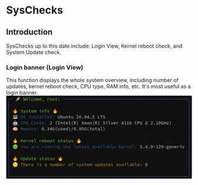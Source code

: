 # SysChecks
## Introduction
SysChecks up to this date include: Login View, Kernel reboot check, and System Update check.
### Login banner (Login View)
This function displays the whole system overview, including number of updates, kernel reboot check, CPU type, RAM info, etc. It's most useful as a login banner.
![SysChecks Login View](https://github.com/yaroslav-gwit/SysChecks/blob/main/screenshots/syschecks_login_view.png "SysChecks Login View")
